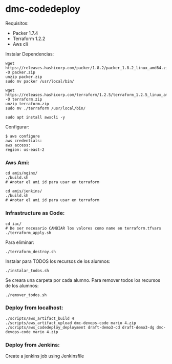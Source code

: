 # dmc-codedeploy

Requisitos:
- Packer 1.7.4
- Terraform 1.2.2
- Aws cli

Instalar Dependencias:
```
wget https://releases.hashicorp.com/packer/1.8.2/packer_1.8.2_linux_amd64.zip -O packer.zip
unzip packer.zip
sudo mv packer /usr/local/bin/

wget https://releases.hashicorp.com/terraform/1.2.5/terraform_1.2.5_linux_amd64.zip -O terraform.zip
unzip terraform.zip
sudo mv ./terraform /usr/local/bin/

sudo apt install awscli -y
```

Configurar:
```
$ aws configure
aws credentials:
aws access:
region: us-east-2
```

### Aws Ami:
```
cd amis/nginx/
./build.sh
# Anotar el ami id para usar en terraform

cd amis/jenkins/
./build.sh
# Anotar el ami id para usar en terraform
```

### Infrastructure as Code:
```
cd iac/
# De ser necesario CAMBIAR los valores como name en terraform.tfvars
./terraform_apply.sh
```

Para eliminar:
```
./terraform_destroy.sh
```

Instalar para TODOS los recursos de los alumnos:
```
./instalar_todos.sh
```
Se creara una carpeta por cada alumno.
Para remover todos los recursos de los alumnos:
```
./remover_todos.sh
```

### Deploy from localhost:
```
./scripts/aws_artifact_build 4
./scripts/aws_artifact_upload dmc-devops-code mario 4.zip
./scripts/aws_codedeploy_deployment draft-demo3-cd draft-demo3-dg dmc-devops-code mario 4.zip
```

### Deploy from Jenkins:
Create a jenkins job using Jenkinsfile
